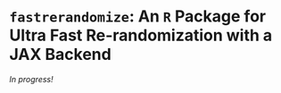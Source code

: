 # `fastrerandomize`: An `R` Package for Ultra Fast Re-randomization with a JAX Backend

_In progress!_

